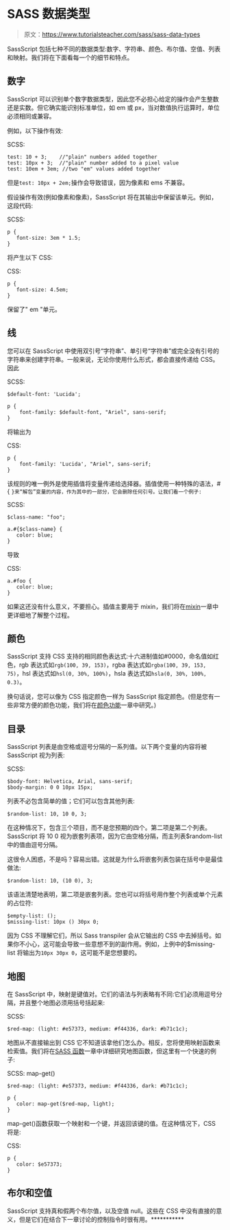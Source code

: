 # SASS 数据类型

> 原文：<https://www.tutorialsteacher.com/sass/sass-data-types>

SassScript 包括七种不同的数据类型:数字、字符串、颜色、布尔值、空值、列表和映射。我们将在下面看每一个的细节和特点。

## 数字

SassScript 可以识别单个数字数据类型，因此您不必担心给定的操作会产生整数还是实数。但它确实能识别标准单位，如 em 或 px，当对数值执行运算时，单位必须相同或兼容。

例如，以下操作有效:

SCSS: 

```
test: 10 + 3;    //"plain" numbers added together
test: 10px + 3;  //"plain" number added to a pixel value
test: 10em + 3em; //two "em" values added together 
```

但是`test: 10px + 2em;`操作会导致错误，因为像素和 ems 不兼容。

假设操作有效(例如像素和像素)，SassScript 将在其输出中保留该单元。例如，这段代码:

SCSS: 

```
p {
   font-size: 3em * 1.5;
} 
```

将产生以下 CSS:

CSS: 

```
p {
   font-size: 4.5em;
} 
```

保留了" em "单元。

## 线

您可以在 SassScript 中使用双引号“字符串”、单引号“字符串”或完全没有引号的字符串来创建字符串。一般来说，无论你使用什么形式，都会直接传递给 CSS。因此

SCSS: 

```
$default-font: 'Lucida';

p {
    font-family: $default-font, "Ariel", sans-serif;
} 
```

将输出为

CSS: 

```
p {
    font-family: 'Lucida', "Ariel", sans-serif;
} 
```

该规则的唯一例外是使用插值将变量传递给选择器。插值使用一种特殊的语法，#{ `}来“解包”变量的内容，作为其中的一部分，它会删除任何引号。让我们看一个例子:`

SCSS: 

```
$class-name: "foo";

a.#{$class-name} {
   color: blue;
} 
```

导致

CSS: 

```
a.#foo {
   color: blue;
} 
```

如果这还没有什么意义，不要担心。插值主要用于 mixin，我们将在[mixin](/Sass/sass-mixins)一章中更详细地了解整个过程。

## 颜色

SassScript 支持 CSS 支持的相同颜色表达式:十六进制值如#0000，命名值如红色，rgb 表达式如`rgb(100, 39, 153)`，rgba 表达式如`rgba(100, 39, 153, 75)`，hsl 表达式如`hsl(0, 30%, 100%)`，hsla 表达式如`hsla(0, 30%, 100%, 0.3)`。

换句话说，您可以像为 CSS 指定颜色一样为 SassScript 指定颜色。(但是您有一些非常方便的颜色功能，我们将在[颜色功能](/Sass/sass-color-functions "Saas Color Functions")一章中研究。)

## 目录

SassScript 列表是由空格或逗号分隔的一系列值。以下两个变量的内容将被 SassScript 视为列表:

SCSS: 

```
$body-font: Helvetica, Arial, sans-serif;
$body-margin: 0 0 10px 15px; 
```

列表不必包含简单的值；它们可以包含其他列表:

```
$random-list: 10, 10 0, 3; 
```

在这种情况下，包含三个项目，而不是您预期的四个。第二项是第二个列表。SassScript 将 10 0 视为嵌套列表项，因为它由空格分隔，而主列表$random-list 中的值由逗号分隔。

这很令人困惑，不是吗？容易出错。这就是为什么将嵌套列表包装在括号中是最佳做法:

```
$random-list: 10, (10 0), 3; 
```

该语法清楚地表明，第二项是嵌套列表。您也可以将括号用作整个列表或单个元素的占位符:

```
$empty-list: ();
$missing-list: 10px () 30px 0; 
```

因为 CSS 不理解它们，所以 Sass transpiler 会从它输出的 CSS 中去掉括号。如果你不小心，这可能会导致一些意想不到的副作用。例如，上例中的$missing-list 将输出为`10px 30px 0`，这可能不是您想要的。

## 地图

在 SassScript 中，映射是键值对。它们的语法与列表略有不同:它们必须用逗号分隔，并且整个地图必须用括号括起来:

SCSS: 

```
$red-map: (light: #e57373, medium: #f44336, dark: #b71c1c); 
```

地图从不直接输出到 CSS 它不知道该拿他们怎么办。相反，您将使用映射函数来检索值。我们将在[SASS 函数](/Sass/sass-functions)一章中详细研究地图函数，但这里有一个快速的例子:

SCSS: map-get() 

```
$red-map: (light: #e57373, medium: #f44336, dark: #b71c1c);

p {
   color: map-get($red-map, light);
} 
```

map-get()函数获取一个映射和一个键，并返回该键的值。在这种情况下，CSS 将是:

CSS: 

```
p {
   color: $e57373;
} 
```

## 布尔和空值

SassScript 支持真和假两个布尔值，以及空值 null。这些在 CSS 中没有直接的意义，但是它们在结合下一章讨论的控制指令时很有用。***********